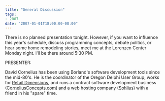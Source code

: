 ```yaml
---
title: "General Discussion"
tags:
- 2007
date: "2007-01-01T18:00:00-08:00"
---
```


There is no planned presentation tonight.  However, if you want to influence this year's schedule, discuss programming concepts, debate politics, or hear some home remodeling stories, meet me at the Lorenzen Center Monday night.  I'll be there around 5:30 PM.

PRESENTER:

David Cornelius has been using Borland's software development tools since the mid-80's. He is the coordinator of the Oregon Delphi User Group, works for [Retail Dimensions](http://retaildimensions.com), and runs a contract software development business ([CorneliusConcepts.com](http://corneliusconcepts.com)) and a web hosting company ([Sohlius](http://sohlius.com)) with a friend in his "spare" time.
